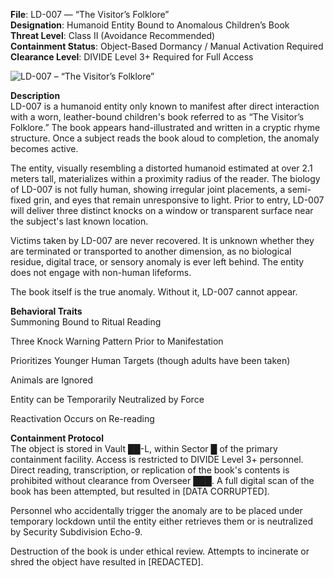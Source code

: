 **File**: LD-007 — “The Visitor’s Folklore”  
**Designation**: Humanoid Entity Bound to Anomalous Children’s Book  
**Threat Level**: Class II (Avoidance Recommended)  
**Containment Status**: Object-Based Dormancy / Manual Activation Required  
**Clearance Level**: DIVIDE Level 3+ Required for Full Access  

![LD-007 – “The Visitor’s Folklore”](https://pbs.twimg.com/media/GqwYRhCXUAAB2vQ?format=jpg&name=large)

**Description**  
LD-007 is a humanoid entity only known to manifest after direct interaction with a worn, leather-bound children's book referred to as “The Visitor’s Folklore.” The book appears hand-illustrated and written in a cryptic rhyme structure. Once a subject reads the book aloud to completion, the anomaly becomes active.

The entity, visually resembling a distorted humanoid estimated at over 2.1 meters tall, materializes within a proximity radius of the reader. The biology of LD-007 is not fully human, showing irregular joint placements, a semi-fixed grin, and eyes that remain unresponsive to light. Prior to entry, LD-007 will deliver three distinct knocks on a window or transparent surface near the subject's last known location.

Victims taken by LD-007 are never recovered. It is unknown whether they are terminated or transported to another dimension, as no biological residue, digital trace, or sensory anomaly is ever left behind. The entity does not engage with non-human lifeforms.

The book itself is the true anomaly. Without it, LD-007 cannot appear.

**Behavioral Traits**  
Summoning Bound to Ritual Reading

Three Knock Warning Pattern Prior to Manifestation

Prioritizes Younger Human Targets (though adults have been taken)

Animals are Ignored

Entity can be Temporarily Neutralized by Force

Reactivation Occurs on Re-reading

**Containment Protocol**  
The object is stored in Vault ██-L, within Sector █ of the primary containment facility. Access is restricted to DIVIDE Level 3+ personnel.
Direct reading, transcription, or replication of the book's contents is prohibited without clearance from Overseer ███.
A full digital scan of the book has been attempted, but resulted in [DATA CORRUPTED].

Personnel who accidentally trigger the anomaly are to be placed under temporary lockdown until the entity either retrieves them or is neutralized by Security Subdivision Echo-9.

Destruction of the book is under ethical review. Attempts to incinerate or shred the object have resulted in [REDACTED].

